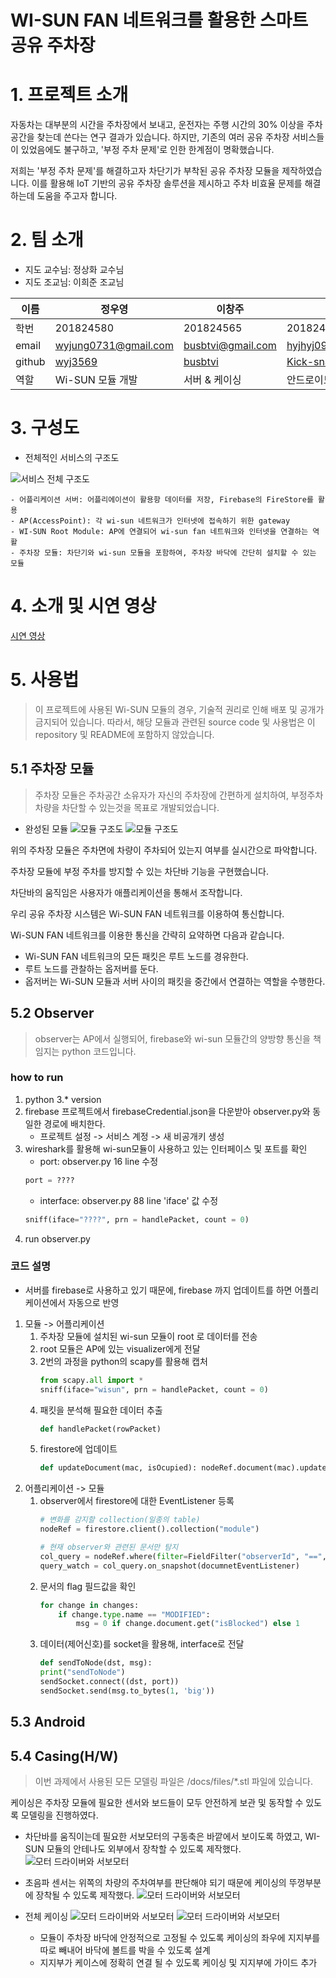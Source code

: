 # **WI-SUN FAN 네트워크를 활용한 스마트 공유 주차장**

# 1. 프로젝트 소개
자동차는 대부분의 시간을 주차장에서 보내고, 운전자는 주행 시간의 30% 이상을 주차 공간을 찾는데 쓴다는 연구 결과가 있습니다. 하지만, 기존의 여러 공유 주차장 서비스들이 있었음에도 불구하고, '부정 주차 문제'로 인한 한계점이 명확했습니다. 

저희는 '부정 주차 문제'를 해결하고자 차단기가 부착된 공유 주차장 모듈을 제작하였습니다. 이를 활용해 IoT 기반의 공유 주차장 솔루션을 제시하고 주차 비효율 문제를 해결하는데 도움을 주고자 합니다.

# 2. 팀 소개
- 지도 교수님: 정상화 교수님
- 지도 조교님: 이희준 조교님

|이름|정우영|이창주|홍유준|
|-|-|-|-|
|학번|201824580|201824565|201824615|
|email|wyjung0731@gmail.com|busbtvi@gmail.com| hyjhyj0901@naver.com |
|github| [wyj3569](https://github.com/wyj3569) | [busbtvi](https://github.com/busbtvi) | [Kick-snare](https://github.com/Kick-snare) |
|역할|Wi-SUN 모듈 개발|서버 & 케이싱|안드로이드 앱 개발|


# 3. 구성도
- 전체적인 서비스의 구조도

![서비스 전체 구조도](./docs/files/structure.jpg)

    - 어플리케이션 서버: 어플리에이션이 활용항 데이터를 저장, Firebase의 FireStore를 활용
    - AP(AccessPoint): 각 wi-sun 네트워크가 인터넷에 접속하기 위한 gateway
    - WI-SUN Root Module: AP에 연결되어 wi-sun fan 네트워크와 인터넷을 연결하는 역활
    - 주차장 모듈: 차단기와 wi-sun 모듈을 포함하여, 주차장 바닥에 간단히 설치할 수 있는 모듈

# 4. 소개 및 시연 영상

[시연 영상](https://youtube.com/)

# 5. 사용법
> 이 프로젝트에 사용된 Wi-SUN 모듈의 경우, 기술적 권리로 인해 배포 및 공개가 금지되어 있습니다. 따라서, 해당 모듈과 관련된 source code 및 사용법은 이 repository 및 README에 포함하지 않았습니다.

## 5.1 주차장 모듈
> 주차장 모듈은 주차공간 소유자가 자신의 주차장에 간편하게 설치하여, 부정주차 차량을 차단할 수 있는것을 목표로 개발되었습니다.

- 완성된 모듈
![모듈 구조도](./docs/files/module_real_1.png)
![모듈 구조도](./docs/files/module_real_2.png)

위의 주차장 모듈은 주차면에 차량이 주차되어 있는지 여부를 실시간으로 파악합니다.

주차장 모듈에 부정 주차를 방지할 수 있는 차단바 기능을 구현했습니다. 

차단바의 움직임은 사용자가 애플리케이션을 통해서 조작합니다. 

우리 공유 주차장 시스템은 Wi-SUN FAN 네트워크를 이용하여 통신합니다. 

Wi-SUN FAN 네트워크를 이용한 통신을 간략히 요약하면 다음과 같습니다.
- Wi-SUN FAN 네트워크의 모든 패킷은 루트 노드를 경유한다.
- 루트 노드를 관찰하는 옵저버를 둔다.
- 옵저버는 Wi-SUN 모듈과 서버 사이의 패킷을 중간에서 연결하는 역할을 수행한다.


## 5.2 Observer
> observer는 AP에서 실행되어, firebase와 wi-sun 모듈간의 양방향 통신을 책임지는 python 코드입니다.

### how to run
1. python 3.* version
2. firebase 프로젝트에서 firebaseCredential.json을 다운받아 observer.py와 동일한 경로에 배치한다. 
    - 프로젝트 설정 -> 서비스 계정 -> 새 비공개키 생성
3. wireshark를 활용해 wi-sun모듈이 사용하고 있는 인터페이스 및 포트를 확인
    - port: observer.py 16 line 수정
    ```python
    port = ????
    ```
    - interface: observer.py 88 line 'iface' 값 수정
    ```python
    sniff(iface="????", prn = handlePacket, count = 0)
    ```
4. run observer.py

### 코드 설명
- 서버를 firebase로 사용하고 있기 때문에, firebase 까지 업데이트를 하면 어플리케이션에서 자동으로 반영

1. 모듈 -> 어플리케이션
    1. 주차장 모듈에 설치된 wi-sun 모듈이 root 로 데이터를 전송
    2. root 모듈은 AP에 있는 visualizer에게 전달
    3. 2번의 과정을 python의 scapy를 활용해 캡처
        ```python
        from scapy.all import *
        sniff(iface="wisun", prn = handlePacket, count = 0)
        ```
    4. 패킷을 분석해 필요한 데이터 추출
        ```python
        def handlePacket(rowPacket)
        ```
    5. firestore에 업데이트
        ```python
        def updateDocument(mac, isOcupied): nodeRef.document(mac).update({"isOcupied": isOcupied})
        ```
2. 어플리케이션 -> 모듈
    1. observer에서 firestore에 대한 EventListener 등록
        ```python
        # 변화를 감지할 collection(일종의 table)
        nodeRef = firestore.client().collection("module")
        
        # 현재 observer와 관련된 문서만 탐지
        col_query = nodeRef.where(filter=FieldFilter("observerId", "==", observerId))
        query_watch = col_query.on_snapshot(documnetEventListener)
        ```
    2. 문서의 flag 필드값을 확인
        ```python
        for change in changes:
            if change.type.name == "MODIFIED":
                msg = 0 if change.document.get("isBlocked") else 1
        ```
    3. 데이터(제어신호)를 socket을 활용해, interface로 전달
        ```python
        def sendToNode(dst, msg):
        print("sendToNode")
        sendSocket.connect((dst, port))
        sendSocket.send(msg.to_bytes(1, 'big'))
        ```

## 5.3 Android


## 5.4 Casing(H/W)
> 이번 과제에서 사용된 모든 모델링 파일은 /docs/files/*.stl 파일에 있습니다.

케이싱은 주차장 모듈에 필요한 센서와 보드들이 모두 안전하게 보관 및 동작할 수 있도록 모델링을 진행하였다. 

- 차단바를 움직이는데 필요한 서보모터의 구동축은 바깥에서 보이도록 하였고, WI-SUN 모듈의 안테나도 외부에서 장착할 수 있도록 제작했다.
![모터 드라이버와 서보모터](./docs/files/casing_down.png)
- 초음파 센서는 위쪽의 차량의 주차여부를 판단해야 되기 때문에 케이싱의 뚜껑부분에 장착될 수 있도록 제작했다.
![모터 드라이버와 서보모터](./docs/files/casing_up.png)

- 전체 케이싱
![모터 드라이버와 서보모터](./docs/files/casing_whole.png)
![모터 드라이버와 서보모터](./docs/files/casing_batch_diagram.png)
    - 모듈이 주차장 바닥에 안정적으로 고정될 수 있도록 케이싱의 좌우에 지지부를 따로 빼내어 바닥에 볼트를 박을 수 있도록 설계
    - 지지부가 케이스에 정확히 연결 될 수 있도록 케이싱 및 지지부에 가이드 추가


